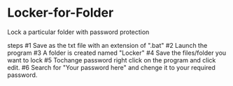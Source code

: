# Locker-for-Folder
Lock a particular folder with password protection

steps
#1 Save as the txt file with an extension of ".bat"
#2 Launch the program
#3 A folder is created named "Locker"
#4 Save the files/folder you want to lock
#5 Tochange password right click on the program and click edit.
#6 Search for "Your password here" and chenge it to your required password.
